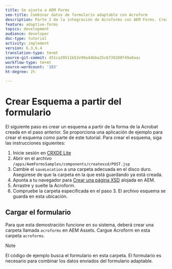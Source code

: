 ```yaml
---
title: Se ajusta a AEM Forms
seo-title: Combinar datos de formulario adaptable con Acroform
description: Parte 2 de la integración de Acroforms con AEM Forms. Crear un esquema a partir de una Acroform.
feature: adaptive-forms
topics: development
audience: developer
doc-type: tutorial
activity: implement
version: 6.3,6.4
translation-type: tm+mt
source-git-commit: 451ca39511b52e90a44bba25c6739280f49a0aac
workflow-type: tm+mt
source-wordcount: '183'
ht-degree: 2%

---
```



# Crear Esquema a partir del formulario

El siguiente paso es crear un esquema a partir de la forma de la Acrobat creada en el paso anterior. Se proporciona una aplicación de ejemplo para crear el esquema como parte de este tutorial. Para crear el esquema, siga las instrucciones siguientes:

1. Inicie sesión en [CRXDE Lite](http://localhost:4502/crx/de)
2. Abrir en el archivo `/apps/AemFormsSamples/components/createxsd/POST.jsp`
3. Cambie el `saveLocation` a una carpeta adecuada en el disco duro. Asegúrese de que la carpeta en la que está guardando ya está creada.
4. Apunta a tu navegador para [Crear una página XSD](http://localhost:4502/content/DocumentServices/CreateXsd.html) alojada en AEM.
5. Arrastre y suelte la Acroform.
6. Compruebe la carpeta especificada en el paso 3. El archivo esquema se guarda en esta ubicación.

## Cargar el formulario

Para que esta demostración funcione en su sistema, deberá crear una carpeta llamada `acroforms` en AEM Assets. Cargue Acroform en esta carpeta `acroforms`.

>[!NOTE]
>
>El código de ejemplo busca el formulario en esta carpeta. El formulario es necesario para combinar los datos enviados del formulario adaptable.
